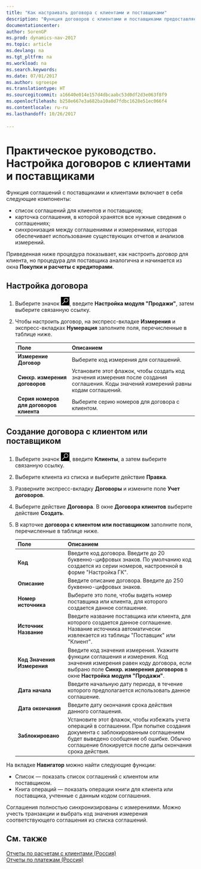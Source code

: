 ```yaml
---
title: "Как настраивать договора с клиентами и поставщиками"
description: "Функция договоров с клиентами и поставщиками предоставляет список договоров для клиентов и поставщиков, карточку договора, в которой хранятся все необходимые сведения о договорах, и т. п."
documentationcenter: 
author: SorenGP
ms.prod: dynamics-nav-2017
ms.topic: article
ms.devlang: na
ms.tgt_pltfrm: na
ms.workload: na
ms.search.keywords: 
ms.date: 07/01/2017
ms.author: sgroespe
ms.translationtype: HT
ms.sourcegitcommit: a16640e014e157d4dbcaabc53d0df2d3e063f8f9
ms.openlocfilehash: b258e667e3a682ba10a0d7fdbc1628e51ec066f4
ms.contentlocale: ru-ru
ms.lasthandoff: 10/26/2017

---
```

# <a name="how-to-set-up-customer-and-vendor-agreements"></a>Практическое руководство. Настройка договоров с клиентами и поставщиками
Функция соглашений с поставщиками и клиентами включает в себя следующие компоненты:  

- список соглашений для клиентов и поставщиков;  
- карточка соглашения, в которой хранятся все нужные сведения о соглашениях;  
- синхронизация между соглашениями и измерениями, которая обеспечивает использование существующих отчетов и анализов измерений.  

Приведенная ниже процедура показывает, как настроить договор для клиента, но процедура для поставщика аналогична и начинается из окна **Покупки и расчеты с кредиторами**.  

## <a name="to-set-up-an-agreement"></a>Настройка договора  

1.  Выберите значок ![Поиск страницы или отчета](../../media/ui-search/search_small.png "Значок поиска страницы или отчета"), введите **Настройка модуля "Продажи"**, затем выберите связанную ссылку.  
2.  Чтобы настроить договор, на экспресс-вкладке **Измерения** и экспресс-вкладках **Нумерация** заполните поля, перечисленные в таблице ниже.  

    |Поле|Описанием|  
    |-----------|-----------------|  
    |**Измерение Договор**|Выберите код измерения для соглашений.|  
    |**Синхр. измерения договоров**|Установите этот флажок, чтобы создать код значения измерения после создания соглашения. Коды значений измерений равны кодам соглашений.|  
    |**Серия номеров для договоров клиента**|Выберите серию номеров для договора с клиентом.|  

## <a name="to-create-a-customer-or-vendor-agreement"></a>Создание договора с клиентом или поставщиком  

1.  Выберите значок ![Поиск страницы или отчета](../../media/ui-search/search_small.png "Значок поиска страницы или отчета"), введите **Клиенты**, а затем выберите связанную ссылку.  
2.  Выберите клиента из списка и выберите действие **Правка**.  
3.  Разверните экспресс-вкладку **Договоры** и измените поле **Учет договоров**.  
4.  Выберите действие **Договора**. В окне **Договора клиентов** выберите действие **Создать**.  
5.  В карточке **договора с клиентом или поставщиком** заполните поля, перечисленные в таблице ниже.  

    |Поле|Описанием|  
    |-----------|-----------------|  
    |**Код**|Введите код договора. Введите до 20 буквенно-цифровых знаков. По умолчанию код создается из серии номеров, настроенной в форме "Настройка ГК".|  
    |**Описание**|Введите описание договора. Введите до 250 буквенно-цифровых знаков.|  
    |**Номер источника**|Выберите это поле, чтобы видеть номер поставщика или клиента, для которого создается данное соглашение.|  
    |**Источник Название**|Введите название поставщика или клиента, для которого создается данное соглашение. Название источника автоматически извлекается из таблицы "Поставщик" или "Клиент".|  
    |**Код Значения Измерения**|Введите код значения измерения. Укажите функции соглашения и измерения. Код значения измерения равен коду договора, если выбрано поле **Синхр. измерения договоров** в окне **Настройка модуля "Продажи"**.|  
    |**Дата начала**|Введите начальную дату периода, в течение которого предполагается использовать данное соглашение.|  
    |**Дата окончания**|Введите дату окончания срока действия данного соглашения.|  
    |**Заблокировано**|Установите этот флажок, чтобы избежать учета операций в соглашении. При попытке создания документа с заблокированным соглашением будет выведено сообщение об ошибке. Обычно соглашение блокируется после даты окончания срока действия.|  

На вкладке **Навигатор** можно найти следующие функции:  

- Список — показать список соглашений с клиентом или поставщиком.  
- Книга операций — показать операции книги для клиента или поставщика, учтенные с данным кодом соглашения.  

Соглашения полностью синхронизированы с измерениями. Можно учесть транзакции и выбрать код значения измерения соответствующего соглашения из списка соглашений.  

## <a name="see-also"></a>См. также  
 [Отчеты по расчетам с клиентами (Россия)](russian-receivables-reports.md)   
 [Отчеты по платежам (Россия)](russian-payables-reports.md)

